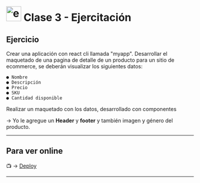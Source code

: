 # <img width="40" height="40" src="https://img.icons8.com/external-flaticons-lineal-color-flat-icons/40/external-class-online-education-flaticons-lineal-color-flat-icons-3.png" alt="external class online"/>  Clase 3 - Ejercitación

## Ejercicio

Crear una aplicación con react cli llamada "myapp".
Desarrollar el maquetado de una pagina de detalle de un producto para un sitio de
ecommerce, se deberán visualizar los siguientes datos:

```
● Nombre
● Descripción
● Precio
● SKU
● Cantidad disponible
```

Realizar un maquetado con los datos, desarrollado con componentes

-> Yo le agregue un **Header** y **footer** y también imagen y género del producto.

---

## Para ver online

:tv: -> [Deploy](https://oh-la-la-shoes.netlify.app/)

---
